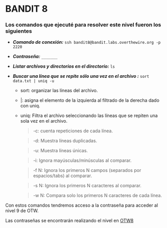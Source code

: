 # BANDIT 8

### Los comandos que ejecuté para resolver este nivel fueron los siguientes

- **_Comando de conexión:_** `ssh bandit8@bandit.labs.overthewire.org -p 2220`

- **_Contraseña:_** `_______`

- **_Listar archivos y directorios en el directorio:_** `ls`

- **_Buscar una línea que se repite sólo una vez en el archivo
  :_** `sort data.txt | uniq -u`
    - sort: organizar las líneas del archivo.
    - |: asigna el elemento de la izquierda al filtrado de la derecha dado con uniq.
    - uniq: Filtra el archivo seleccionando las líneas que se repiten una sola vez en el archivo.
      > -c: cuenta repeticiones de cada línea.
      
      > -d:	Muestra líneas duplicadas.
      
      > -u:	Muestra líneas únicas.
      
      > -i:	Ignora mayúsculas/minúsculas al comparar.

      > -f N:	Ignora los primeros N campos (separados por espacios/tabs) al comparar.
      
      > -s N:	Ignora los primeros N caracteres al comparar.
      
      > -w N:	Compara solo los primeros N caracteres de cada línea.


Con estos comandos tendremos acceso a la contraseña para acceder al nivel 9 de OTW.

Las contraseñas se encontrarán realizando el nivel en [OTW8][1]

[1]: https://overthewire.org/wargames/bandit/bandit9.html
